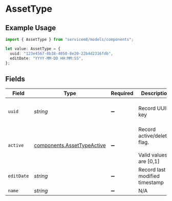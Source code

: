# AssetType

## Example Usage

```typescript
import { AssetType } from "servicem8/models/components";

let value: AssetType = {
  uuid: "123e4567-0b38-4050-8e20-22b4d2316fdb",
  editDate: "YYYY-MM-DD HH:MM:SS",
};
```

## Fields

| Field                                                                    | Type                                                                     | Required                                                                 | Description                                                              | Example                                                                  |
| ------------------------------------------------------------------------ | ------------------------------------------------------------------------ | ------------------------------------------------------------------------ | ------------------------------------------------------------------------ | ------------------------------------------------------------------------ |
| `uuid`                                                                   | *string*                                                                 | :heavy_minus_sign:                                                       | Record UUID key                                                          | 123e4567-0b38-4050-8e20-22b4d2316fdb                                     |
| `active`                                                                 | [components.AssetTypeActive](../../models/components/assettypeactive.md) | :heavy_minus_sign:                                                       | Record active/deleted flag. <br/><br/>Valid values are [0,1]             |                                                                          |
| `editDate`                                                               | *string*                                                                 | :heavy_minus_sign:                                                       | Record last modified timestamp                                           | YYYY-MM-DD HH:MM:SS                                                      |
| `name`                                                                   | *string*                                                                 | :heavy_minus_sign:                                                       | N/A                                                                      |                                                                          |